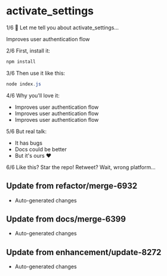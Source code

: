 # activate_settings

1/6 🧵 Let me tell you about activate_settings...

Improves user authentication flow

2/6 First, install it:

```bash
npm install
```

3/6 Then use it like this:

```powershell
node index.js
```

4/6 Why you'll love it:
- Improves user authentication flow
- Improves user authentication flow
- Improves user authentication flow

5/6 But real talk:
- It has bugs
- Docs could be better
- But it's ours ❤️

6/6 Like this? Star the repo!
Retweet? Wait, wrong platform...

## Update from refactor/merge-6932
- Auto-generated changes

## Update from docs/merge-6399
- Auto-generated changes

## Update from enhancement/update-8272
- Auto-generated changes
